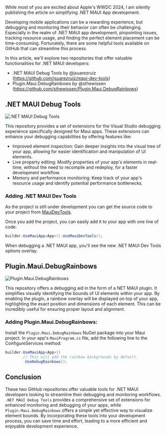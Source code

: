 While most of you are excited about Apple's WWDC 2024, I am silently publishing the article on simplifying .NET MAUI App development.

Developing mobile applications can be a rewarding experience, but debugging and monitoring their behavior can often be challenging. Especially in the realm of .NET MAUI app development, pinpointing issues, tracking resource usage, and finding the perfect element placement can be time-consuming. Fortunately, there are some helpful tools available on GitHub that can streamline this process.

In this article, we'll explore two repositories that offer valuable functionalities for .NET MAUI developers:

- .NET MAUI Debug Tools by @jsuarezruiz (https://github.com/jsuarezruiz/maui-dev-tools)
- Plugin.Maui.DebugRainbows by @sthewissen (https://github.com/sthewissen/Plugin.Maui.DebugRainbows)

## .NET MAUI Debug Tools

![.NET MAUI Debug Tools](https://github.com/jsuarezruiz/maui-dev-tools/raw/main/images/maui-dev-tools.gif)

This repository provides a set of extensions for the Visual Studio debugging experience specifically designed for Maui apps. These extensions can enhance your debugging capabilities by offering features like:

- Improved element inspection: Gain deeper insights into the visual tree of your app, allowing for easier identification and manipulation of UI elements.
- Live property editing: Modify properties of your app's elements in real-time, without the need to recompile and redeploy, for a faster development workflow.
- Memory and performance monitoring: Keep track of your app's resource usage and identify potential performance bottlenecks.

### Adding .NET MAUI Dev Tools

As the project is still under development you can get the source code to your project from [MauiDevTools](https://github.com/jsuarezruiz/maui-dev-tools/tree/main/src/MauiDevTools).

Once you add the project, you can easily add it to your app with one line of code:
```csharp
builder.UseMauiApp<App>().UseMauiDevTools();
```

When debugging a .NET MAUI app, you'll see the new .NET MAUI Dev Tools options overlay.

## Plugin.Maui.DebugRainbows

![Plugin.Maui.DebugRainbows](https://raw.githubusercontent.com/sthewissen/Plugin.Maui.DebugRainbows/main/images/sample.png)

This repository offers a debugging aid in the form of a NET MAUI plugin. It simplifies visually identifying the bounds of UI elements within your app. By enabling the plugin, a rainbow overlay will be displayed on top of your app, highlighting the exact position and dimensions of each element. This can be incredibly useful for ensuring proper layout and alignment.

### Adding Plugin.Maui.DebugRainbows:

Install the `Plugin.Maui.DebugRainbows` NuGet package into your Maui project.
In your app's `MauiProgram.cs` file, add the following line to the ConfigureServices method:

```csharp
builder.UseMauiApp<App>()
        // This will add the rainbow backgrounds by default.
        .UseDebugRainbows();
```

## Conclusion
These two GitHub repositories offer valuable tools for .NET MAUI developers looking to streamline their debugging and monitoring workflows. `.NET MAUI Debug Tools` provides a comprehensive set of extensions for enhanced monitoring and debugging of your apps, while `Plugin.Maui.DebugRainbows` offers a simple yet effective way to visualize element bounds. By incorporating these tools into your development process, you can save time and effort, leading to a more efficient and enjoyable development experience.